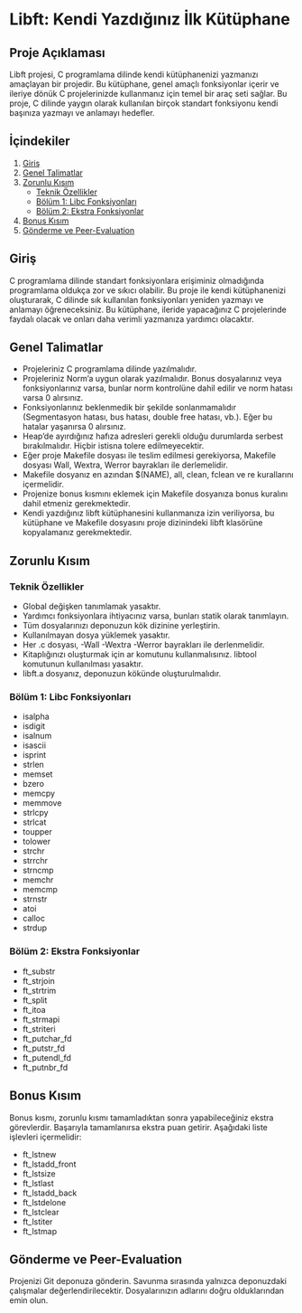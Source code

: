 # Libft: Kendi Yazdığınız İlk Kütüphane

## Proje Açıklaması

Libft projesi, C programlama dilinde kendi kütüphanenizi yazmanızı amaçlayan bir projedir. Bu kütüphane, genel amaçlı fonksiyonlar içerir ve ileriye dönük C projelerinizde kullanmanız için temel bir araç seti sağlar. Bu proje, C dilinde yaygın olarak kullanılan birçok standart fonksiyonu kendi başınıza yazmayı ve anlamayı hedefler.

## İçindekiler
1. [Giriş](#giriş)
2. [Genel Talimatlar](#genel-talimatlar)
3. [Zorunlu Kısım](#zorunlu-kısım)
    - [Teknik Özellikler](#teknik-özellikler)
    - [Bölüm 1: Libc Fonksiyonları](#bölüm-1-libc-fonksiyonları)
    - [Bölüm 2: Ekstra Fonksiyonlar](#bölüm-2-ekstra-fonksiyonlar)
4. [Bonus Kısım](#bonus-kısım)
5. [Gönderme ve Peer-Evaluation](#gönderme-ve-peer-evaluation)

## Giriş

C programlama dilinde standart fonksiyonlara erişiminiz olmadığında programlama oldukça zor ve sıkıcı olabilir. Bu proje ile kendi kütüphanenizi oluşturarak, C dilinde sık kullanılan fonksiyonları yeniden yazmayı ve anlamayı öğreneceksiniz. Bu kütüphane, ileride yapacağınız C projelerinde faydalı olacak ve onları daha verimli yazmanıza yardımcı olacaktır.

## Genel Talimatlar

- Projeleriniz C programlama dilinde yazılmalıdır.
- Projeleriniz Norm’a uygun olarak yazılmalıdır. Bonus dosyalarınız veya fonksiyonlarınız varsa, bunlar norm kontrolüne dahil edilir ve norm hatası varsa 0 alırsınız.
- Fonksiyonlarınız beklenmedik bir şekilde sonlanmamalıdır (Segmentasyon hatası, bus hatası, double free hatası, vb.). Eğer bu hatalar yaşanırsa 0 alırsınız.
- Heap’de ayırdığınız hafıza adresleri gerekli olduğu durumlarda serbest bırakılmalıdır. Hiçbir istisna tolere edilmeyecektir.
- Eğer proje Makefile dosyası ile teslim edilmesi gerekiyorsa, Makefile dosyası Wall, Wextra, Werror bayrakları ile derlemelidir.
- Makefile dosyanız en azından $(NAME), all, clean, fclean ve re kurallarını içermelidir.
- Projenize bonus kısmını eklemek için Makefile dosyanıza bonus kuralını dahil etmeniz gerekmektedir.
- Kendi yazdığınız libft kütüphanesini kullanmanıza izin veriliyorsa, bu kütüphane ve Makefile dosyasını proje dizinindeki libft klasörüne kopyalamanız gerekmektedir.

## Zorunlu Kısım

### Teknik Özellikler

- Global değişken tanımlamak yasaktır.
- Yardımcı fonksiyonlara ihtiyacınız varsa, bunları statik olarak tanımlayın.
- Tüm dosyalarınızı deponuzun kök dizinine yerleştirin.
- Kullanılmayan dosya yüklemek yasaktır.
- Her .c dosyası, -Wall -Wextra -Werror bayrakları ile derlenmelidir.
- Kitaplığınızı oluşturmak için ar komutunu kullanmalısınız. libtool komutunun kullanılması yasaktır.
- libft.a dosyanız, deponuzun kökünde oluşturulmalıdır.

### Bölüm 1: Libc Fonksiyonları

- isalpha
- isdigit
- isalnum
- isascii
- isprint
- strlen
- memset
- bzero
- memcpy
- memmove
- strlcpy
- strlcat
- toupper
- tolower
- strchr
- strrchr
- strncmp
- memchr
- memcmp
- strnstr
- atoi
- calloc
- strdup

### Bölüm 2: Ekstra Fonksiyonlar

- ft_substr
- ft_strjoin
- ft_strtrim
- ft_split
- ft_itoa
- ft_strmapi
- ft_striteri
- ft_putchar_fd
- ft_putstr_fd
- ft_putendl_fd
- ft_putnbr_fd

## Bonus Kısım

Bonus kısmı, zorunlu kısmı tamamladıktan sonra yapabileceğiniz ekstra görevlerdir. Başarıyla tamamlanırsa ekstra puan getirir. Aşağıdaki liste işlevleri içermelidir:

- ft_lstnew
- ft_lstadd_front
- ft_lstsize
- ft_lstlast
- ft_lstadd_back
- ft_lstdelone
- ft_lstclear
- ft_lstiter
- ft_lstmap

## Gönderme ve Peer-Evaluation

Projenizi Git deponuza gönderin. Savunma sırasında yalnızca deponuzdaki çalışmalar değerlendirilecektir. Dosyalarınızın adlarını doğru olduklarından emin olun.
